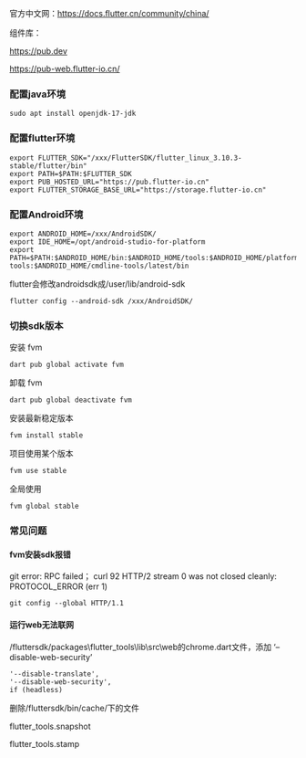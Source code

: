 官方中文网：https://docs.flutter.cn/community/china/

组件库：

https://pub.dev

https://pub-web.flutter-io.cn/


### 配置java环境
```shell
sudo apt install openjdk-17-jdk
```
### 配置flutter环境
```shell
export FLUTTER_SDK="/xxx/FlutterSDK/flutter_linux_3.10.3-stable/flutter/bin"
export PATH=$PATH:$FLUTTER_SDK
export PUB_HOSTED_URL="https://pub.flutter-io.cn"
export FLUTTER_STORAGE_BASE_URL="https://storage.flutter-io.cn"
```
### 配置Android环境
```shell
export ANDROID_HOME=/xxx/AndroidSDK/
export IDE_HOME=/opt/android-studio-for-platform
export PATH=$PATH:$ANDROID_HOME/bin:$ANDROID_HOME/tools:$ANDROID_HOME/platform-tools:$ANDROID_HOME/cmdline-tools/latest/bin
```
flutter会修改androidsdk成/user/lib/android-sdk
```shell
flutter config --android-sdk /xxx/AndroidSDK/
```
### 切换sdk版本
安装 fvm
```shell
dart pub global activate fvm
```
卸载 fvm
```shell
dart pub global deactivate fvm
```
安装最新稳定版本
```shell
fvm install stable
```
项目使用某个版本
```shell
fvm use stable
```
全局使用
```shell
fvm global stable
```
### 常见问题
#### fvm安装sdk报错

git error: RPC failed； curl 92 HTTP/2 stream 0 was not closed cleanly: PROTOCOL_ERROR (err 1)
```
git config --global HTTP/1.1
```

#### 运行web无法联网
/fluttersdk/packages\flutter_tools\lib\src\web的chrome.dart文件，添加 ‘–disable-web-security’
```
'--disable-translate',
'--disable-web-security',
if (headless)
```
删除/fluttersdk/bin/cache/下的文件

flutter_tools.snapshot

flutter_tools.stamp